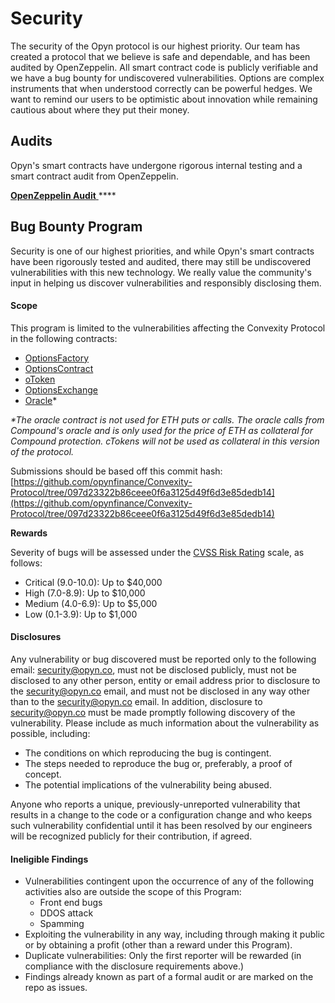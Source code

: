 # Security

The security of the Opyn protocol is our highest priority. Our team has created a protocol that we believe is safe and dependable, and has been audited by OpenZeppelin. All smart contract code is publicly verifiable and we have a bug bounty for undiscovered vulnerabilities. Options are complex instruments that when understood correctly can be powerful hedges. We want to remind our users to be optimistic about innovation while remaining cautious about where they put their money.

## Audits

Opyn's smart contracts have undergone rigorous internal testing and a smart contract audit from OpenZeppelin.

[**OpenZeppelin Audit** ](https://blog.openzeppelin.com/opyn-contracts-audit/)\*\*\*\*

## Bug Bounty Program

Security is one of our highest priorities, and while Opyn's smart contracts have been rigorously tested and audited, there may still be undiscovered vulnerabilities with this new technology. We really value the community's input in helping us discover vulnerabilities and responsibly disclosing them. 

#### Scope

This program is limited to the vulnerabilities affecting the Convexity Protocol in the following contracts:

* [OptionsFactory](https://github.com/opynfinance/Convexity-Protocol/blob/master/contracts/OptionsFactory.sol)
* [OptionsContract](https://github.com/opynfinance/Convexity-Protocol/blob/master/contracts/OptionsContract.sol)
* [oToken](https://github.com/opynfinance/Convexity-Protocol/blob/master/contracts/oToken.sol)
* [OptionsExchange](https://github.com/opynfinance/Convexity-Protocol/blob/master/contracts/OptionsExchange.sol)
* [Oracle](https://github.com/opynfinance/Convexity-Protocol/blob/master/contracts/Oracle.sol)\*

_\*The oracle contract is not used for ETH puts or calls. The oracle calls from Compound's oracle and is only used for the price of ETH as collateral for Compound protection. cTokens will not be used as collateral in this version of the protocol._ 

Submissions should be based off this commit hash: [https://github.com/opynfinance/Convexity-Protocol/tree/097d23322b86ceee0f6a3125d49f6d3e85dedb14](https://github.com/opynfinance/Convexity-Protocol/tree/097d23322b86ceee0f6a3125d49f6d3e85dedb14)  


**Rewards** 

Severity of bugs will be assessed under the [CVSS Risk Rating](https://www.first.org/cvss/calculator/3.0) scale, as follows:

* Critical \(9.0-10.0\): Up to $40,000
* High \(7.0-8.9\): Up to $10,000
* Medium \(4.0-6.9\): Up to $5,000
* Low \(0.1-3.9\): Up to $1,000

#### Disclosures

Any vulnerability or bug discovered must be reported only to the following email: security@opyn.co, must not be disclosed publicly, must not be disclosed to any other person, entity or email address prior to disclosure to the security@opyn.co email, and must not be disclosed in any way other than to the security@opyn.co email. In addition, disclosure to security@opyn.co must be made promptly following discovery of the vulnerability. Please include as much information about the vulnerability as possible, including:

* The conditions on which reproducing the bug is contingent.
* The steps needed to reproduce the bug or, preferably, a proof of concept.
* The potential implications of the vulnerability being abused.

Anyone who reports a unique, previously-unreported vulnerability that results in a change to the code or a configuration change and who keeps such vulnerability confidential until it has been resolved by our engineers will be recognized publicly for their contribution, if agreed.

#### Ineligible Findings

* Vulnerabilities contingent upon the occurrence of any of the following activities also are outside the scope of this Program:
  * Front end bugs
  * DDOS attack
  * Spamming
* Exploiting the vulnerability in any way, including through making it public or by obtaining a profit \(other than a reward under this Program\).
* Duplicate vulnerabilities: Only the first reporter will be rewarded \(in compliance with the disclosure requirements above.\)
* Findings already known as part of a formal audit or are marked on the repo as issues.  

